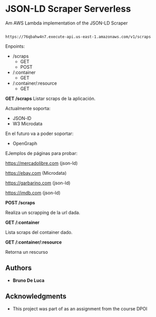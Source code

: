 # JSON-LD Scraper Serverless

  

Am AWS Lambda implementation of the JSON-LD Scraper

```

https://76qbahw4n7.execute-api.us-east-1.amazonaws.com/v1/scraps

```
Enpoints: 

- /scraps
	- GET
	- POST
- /:container
	- GET
- /:container/:resource
	- GET

**GET /scraps**
Listar scraps de la aplicación.

Actualmente soporta:
- JSON-lD
- W3 Microdata

En el futuro va a poder soportar:
- OpenGraph

EJemplos de páginas para probar:

https://mercadolibre.com (json-ld)

https://ebay.com (Microdata)

https://garbarino.com (json-ld)

https://imdb.com (json-ld)


**POST /scraps**

Realiza un scrapping de la url dada.

**GET /:container**

Lista scraps del container dado.

**GET /:container/:resource**

Retorna un rescurso

## Authors

*  **Bruno De Luca**

## Acknowledgments

  

* This project was part of as an assignment from the course DPOI